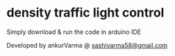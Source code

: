 # density traffic light control

Simply download & run the code in arduino IDE

Developed by ankurVarma @ sashivarma58@gmail.com
